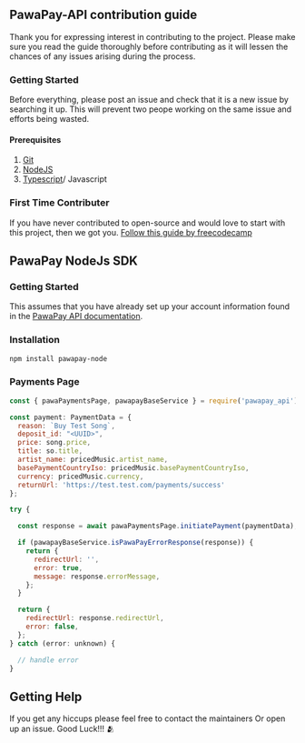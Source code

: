 ## PawaPay-API contribution guide
Thank you for expressing interest in contributing to the project. Please make sure you read the guide thoroughly before contributing  as it will lessen the chances of any issues arising during the process.

### Getting Started
Before everything, please post an issue and check that it is a new issue by searching it up. This will prevent two peope working on the same issue and efforts being wasted.

#### Prerequisites
1. [Git](https://git-scm.com/)
2. [NodeJS](https://nodejs.org/en/)
3. [Typescript](typescriptlang.org)/ Javascript


### First Time Contributer

If you have never contributed to open-source and would love to start with this project, then we got you. [Follow this guide by freecodecamp](https://www.freecodecamp.org/news/how-to-contribute-to-open-source-projects-beginners-guide/)




## PawaPay NodeJs SDK

### Getting Started

This assumes that you have already set up your account information found in
the [PawaPay API documentation](https://docs.pawapay.co.uk/).

### Installation

```bash
npm install pawapay-node
```

### Payments Page

```javascript
const { pawaPaymentsPage, pawapayBaseService } = require('pawapay_api');

const payment: PaymentData = {
  reason: `Buy Test Song`,
  deposit_id: "<UUID>",
  price: song.price,
  title: so.title,
  artist_name: pricedMusic.artist_name,
  basePaymentCountryIso: pricedMusic.basePaymentCountryIso,
  currency: pricedMusic.currency,
  returnUrl: 'https://test.test.com/payments/success'
};

try {

  const response = await pawaPaymentsPage.initiatePayment(paymentData);

  if (pawapayBaseService.isPawaPayErrorResponse(response)) {
    return {
      redirectUrl: '',
      error: true,
      message: response.errorMessage,
    };
  }

  return {
    redirectUrl: response.redirectUrl,
    error: false,
  };
} catch (error: unknown) {

  // handle error
}

```
## Getting Help

If you get any hiccups please feel free to contact the maintainers Or open up an issue. Good Luck!!! 🫂 


